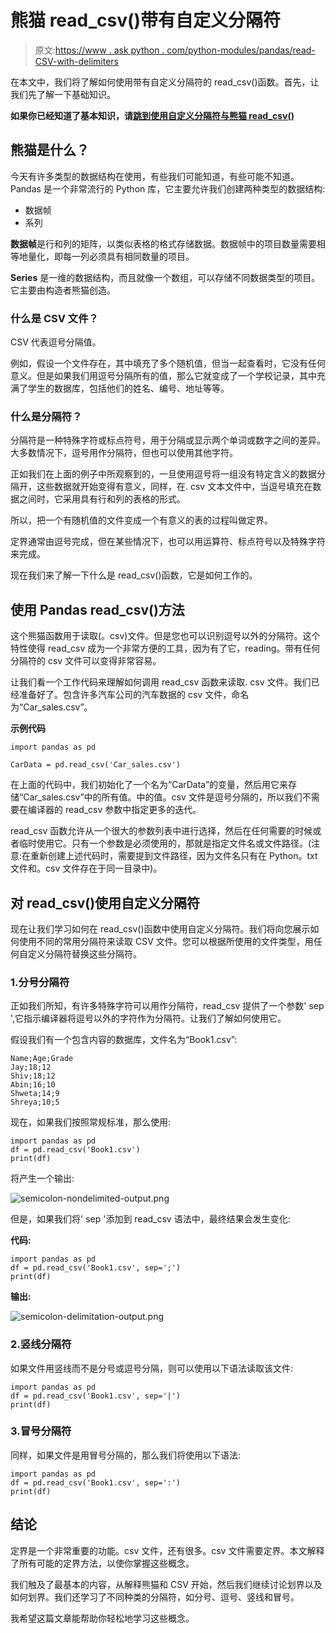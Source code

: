 # 熊猫 read_csv()带有自定义分隔符

> 原文:[https://www . ask python . com/python-modules/pandas/read-CSV-with-delimiters](https://www.askpython.com/python-modules/pandas/read-csv-with-delimiters)

在本文中，我们将了解如何使用带有自定义分隔符的 read_csv()函数。首先，让我们先了解一下基础知识。

**如果你已经知道了基本知识，请[跳到使用自定义分隔符与熊猫 read_csv()](#using-custom-delimiters-with-read-csv)**

## 熊猫是什么？

今天有许多类型的数据结构在使用，有些我们可能知道，有些可能不知道。Pandas 是一个非常流行的 Python 库，它主要允许我们创建两种类型的数据结构:

*   数据帧
*   系列

**数据帧**是行和列的矩阵，以类似表格的格式存储数据。数据帧中的项目数量需要相等地量化，即每一列必须具有相同数量的项目。

**Series** 是一维的数据结构，而且就像一个数组，可以存储不同数据类型的项目。它主要由构造者熊猫创造。

### 什么是 CSV 文件？

CSV 代表逗号分隔值。

例如，假设一个文件存在，其中填充了多个随机值，但当一起查看时，它没有任何意义。但是如果我们用逗号分隔所有的值，那么它就变成了一个学校记录，其中充满了学生的数据库，包括他们的姓名、编号、地址等等。

### 什么是分隔符？

分隔符是一种特殊字符或标点符号，用于分隔或显示两个单词或数字之间的差异。大多数情况下，逗号用作分隔符，但也可以使用其他字符。

正如我们在上面的例子中所观察到的，一旦使用逗号将一组没有特定含义的数据分隔开，这些数据就开始变得有意义，同样，在. csv 文本文件中，当逗号填充在数据之间时，它采用具有行和列的表格的形式。

所以，把一个有随机值的文件变成一个有意义的表的过程叫做定界。

定界通常由逗号完成，但在某些情况下，也可以用运算符、标点符号以及特殊字符来完成。

现在我们来了解一下什么是 read_csv()函数，它是如何工作的。

## 使用 Pandas read_csv()方法

这个熊猫函数用于读取(。csv)文件。但是您也可以识别逗号以外的分隔符。这个特性使得 read_csv 成为一个非常方便的工具，因为有了它，reading。带有任何分隔符的 csv 文件可以变得非常容易。

让我们看一个工作代码来理解如何调用 read_csv 函数来读取. csv 文件。我们已经准备好了。包含许多汽车公司的汽车数据的 csv 文件，命名为“Car_sales.csv”。

**示例代码**

```
import pandas as pd

CarData = pd.read_csv('Car_sales.csv')

```

在上面的代码中，我们初始化了一个名为“CarData”的变量，然后用它来存储“Car_sales.csv”中的所有值。中的值。csv 文件是逗号分隔的，所以我们不需要在编译器的 read_csv 参数中指定更多的迭代。

read_csv 函数允许从一个很大的参数列表中进行选择，然后在任何需要的时候或者临时使用它。只有一个参数是必须使用的，那就是指定文件名或文件路径。(注意:在重新创建上述代码时，需要提到文件路径，因为文件名只有在 Python。txt 文件和。csv 文件存在于同一目录中)。

## 对 read_csv()使用自定义分隔符

现在让我们学习如何在 read_csv()函数中使用自定义分隔符。我们将向您展示如何使用不同的常用分隔符来读取 CSV 文件。您可以根据所使用的文件类型，用任何自定义分隔符替换这些分隔符。

### 1.分号分隔符

正如我们所知，有许多特殊字符可以用作分隔符，read_csv 提供了一个参数' sep ',它指示编译器将逗号以外的字符作为分隔符。让我们了解如何使用它。

假设我们有一个包含内容的数据库，文件名为“Book1.csv”:

```
Name;Age;Grade
Jay;18;12
Shiv;18;12
Abin;16;10
Shweta;14;9
Shreya;10;5

```

现在，如果我们按照常规标准，那么使用:

```
import pandas as pd
df = pd.read_csv('Book1.csv')
print(df)

```

将产生一个输出:

![semicolon-nondelimited-output.png](../Images/2ca94ccb10ff21d848e632870e4dc1bc.png)

但是，如果我们将' sep '添加到 read_csv 语法中，最终结果会发生变化:

**代码:**

```
import pandas as pd
df = pd.read_csv('Book1.csv', sep=';')
print(df)

```

**输出:**

![semicolon-delimitation-output.png](../Images/8bd6536a7e03fb3b6e501dda560fd0fb.png)

### 2.竖线分隔符

如果文件用竖线而不是分号或逗号分隔，则可以使用以下语法读取该文件:

```
import pandas as pd
df = pd.read_csv('Book1.csv', sep='|')
print(df)

```

### 3.冒号分隔符

同样，如果文件是用冒号分隔的，那么我们将使用以下语法:

```
import pandas as pd
df = pd.read_csv('Book1.csv', sep=':')
print(df)

```

## 结论

定界是一个非常重要的功能。csv 文件，还有很多。csv 文件需要定界。本文解释了所有可能的定界方法，以使你掌握这些概念。

我们触及了最基本的内容，从解释熊猫和 CSV 开始，然后我们继续讨论划界以及如何划界。我们还学习了不同种类的分隔符，如分号、逗号、竖线和冒号。

我希望这篇文章能帮助你轻松地学习这些概念。